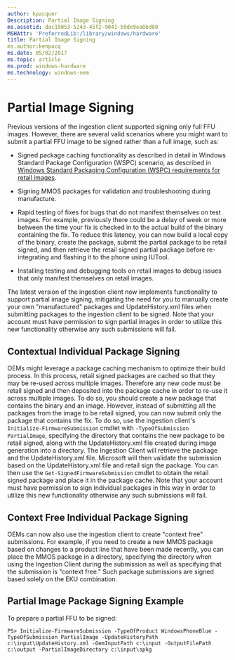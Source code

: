 ```yaml
---
author: kpacquer
Description: Partial Image Signing
ms.assetid: dac19053-5243-45f2-9041-b9de9ea0bd80
MSHAttr: 'PreferredLib:/library/windows/hardware'
title: Partial Image Signing
ms.author:kenpacq
ms.date: 05/02/2017
ms.topic: article
ms.prod: windows-hardware
ms.technology: windows-oem
---
```


# Partial Image Signing


Previous versions of the ingestion client supported signing only full FFU images. However, there are several valid scenarios where you might want to submit a partial FFU image to be signed rather than a full image, such as:

-   Signed package caching functionality as described in detail in Windows Standard Package Configuration (WSPC) scenario, as described in [Windows Standard Packaging Configuration (WSPC) requirements for retail images](https://msdn.microsoft.com/library/dn756781).

-   Signing MMOS packages for validation and troubleshooting during manufacture.

-   Rapid testing of fixes for bugs that do not manifest themselves on test images. For example, previously there could be a delay of week or more between the time your fix is checked in to the actual build of the binary containing the fix. To reduce this latency, you can now build a local copy of the binary, create the package, submit the partial package to be retail signed, and then retrieve the retail signed partial package before re-integrating and flashing it to the phone using IUTool.

-   Installing testing and debugging tools on retail images to debug issues that only manifest themselves on retail images.

The latest version of the ingestion client now implements functionality to support partial image signing, mitigating the need for you to manually create your own "manufactured" packages and UpdateHistory.xml files when submitting packages to the ingestion client to be signed. Note that your account must have permission to sign partial images in order to utilize this new functionality otherwise any such submissions will fail.

## <span id="Contextual_Individual_Package_Signing"></span><span id="contextual_individual_package_signing"></span><span id="CONTEXTUAL_INDIVIDUAL_PACKAGE_SIGNING"></span>Contextual Individual Package Signing


OEMs might leverage a package caching mechanism to optimize their build process. In this process, retail signed packages are cached so that they may be re-used across multiple images. Therefore any new code must be retail signed and then deposited into the package cache in order to re-use it across multiple images. To do so, you should create a new package that contains the binary and an image. However, instead of submitting all the packages from the image to be retail signed, you can now submit only the package that contains the fix. To do so, use the ingestion client's `Initialize-FirmwareSubmission` cmdlet with `-TypeOfSubmission PartialImage`, specifying the directory that contains the new package to be retail signed, along with the UpdateHistory.xml file created during image generation into a directory. The Ingestion Client will retrieve the package and the UpdateHistory.xml file. Microsoft will then validate the submission based on the UpdateHistory.xml file and retail sign the package. You can then use the `Get-SignedFirmwareSubmission` cmdlet to obtain the retail signed package and place it in the package cache. Note that your account must have permission to sign individual packages in this way in order to utilize this new functionality otherwise any such submissions will fail.

## <span id="Context_Free_Individual_Package_Signing"></span><span id="context_free_individual_package_signing"></span><span id="CONTEXT_FREE_INDIVIDUAL_PACKAGE_SIGNING"></span>Context Free Individual Package Signing


OEMs can now also use the ingestion client to create "context free" submissions. For example, if you need to create a new MMOS package based on changes to a product line that have been made recently, you can place the MMOS package in a directory, specifying the directory when using the Ingestion Client during the submission as well as specifying that the submission is “context free." Such package submissions are signed based solely on the EKU combination.

## <span id="Partial_Image_Package_Signing_Example"></span><span id="partial_image_package_signing_example"></span><span id="PARTIAL_IMAGE_PACKAGE_SIGNING_EXAMPLE"></span>Partial Image Package Signing Example


To prepare a partial FFU to be signed:

```
PS> Initialize-FirmwareSubmission -TypeOfProduct WindowsPhoneBlue -TypeOfSubmission PartialImage -UpdateHistoryPath c:\input\UpdateHistory.xml -OemInputPath c:\input -OutputFilePath c:\output -PartialImageDirectory c:\input\spkg
```

 

 





